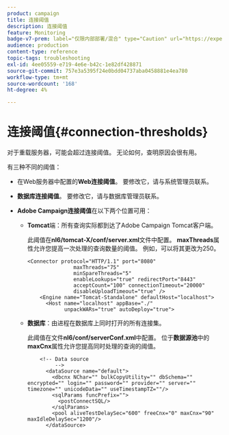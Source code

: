 ```yaml
---
product: campaign
title: 连接阈值
description: 连接阈值
feature: Monitoring
badge-v7-prem: label="仅限内部部署/混合" type="Caution" url="https://experienceleague.adobe.com/docs/campaign-classic/using/installing-campaign-classic/architecture-and-hosting-models/hosting-models-lp/hosting-models.html?lang=zh-Hans" tooltip="仅适用于内部部署和混合部署"
audience: production
content-type: reference
topic-tags: troubleshooting
exl-id: 4ee05559-e719-4e6e-b42c-1e82df428871
source-git-commit: 757e3a5395f24e0bdd04737aba0458881e4ea780
workflow-type: tm+mt
source-wordcount: '168'
ht-degree: 4%

---
```


# 连接阈值{#connection-thresholds}



对于重载服务器，可能会超过连接阈值。 无论如何，查明原因会很有用。

有三种不同的阈值：

* 在Web服务器中配置的&#x200B;**Web连接阈值**。 要修改它，请与系统管理员联系。

* **数据库连接阈值**。 要修改它，请与数据库管理员联系。

* **Adobe Campaign连接阈值**&#x200B;在以下两个位置可用：

   * **Tomcat**&#x200B;端：所有查询实际都到达了Adobe Campaign Tomcat客户端。

     此阈值在&#x200B;**nl6/tomcat-X/conf/server.xml**&#x200B;文件中配置。 **maxThreads**&#x200B;属性允许您提高一次处理的查询数量的阈值。 例如，可以将其更改为250。

     ```
     <Connector protocol="HTTP/1.1" port="8080"
                    maxThreads="75"
                    minSpareThreads="5"
                    enableLookups="true" redirectPort="8443"
                    acceptCount="100" connectionTimeout="20000"
                    disableUploadTimeout="true" />
         <Engine name="Tomcat-Standalone" defaultHost="localhost">
           <Host name="localhost" appBase="./"
                 unpackWARs="true" autoDeploy="true">
     ```

   * **数据库**：由进程在数据库上同时打开的所有连接集。

     此阈值在文件&#x200B;**nl6/conf/serverConf.xml**&#x200B;中配置。 位于&#x200B;**数据源池**&#x200B;中的&#x200B;**maxCnx**&#x200B;属性允许您提高同时处理的查询的阈值。

     ```
         <!-- Data source
              -->
           <dataSource name="default">
             <dbcnx NChar="" bulkCopyUtility="" dbSchema="" encrypted="" login="" password="" provider="" server="" timezone="" unicodeData="" useTimestampTZ=""/>
             <sqlParams funcPrefix="">
               <postConnectSQL/>
             </sqlParams>
             <pool aliveTestDelaySec="600" freeCnx="0" maxCnx="90" maxIdleDelaySec="1200"/>
           </dataSource>
     ```
